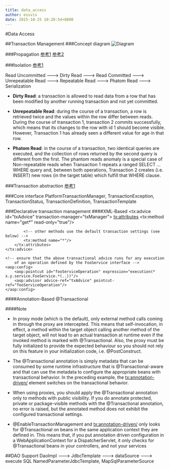 ```yaml
---
title: data_access
author: essviv
date: 2015-10-25 10:20:54+0800
---
```


#Data Access

##Transaction Management
###Concept diagram
![Diagram](http://docs.spring.io/spring/docs/current/spring-framework-reference/htmlsingle/images/tx.png)

###Propagation
[参考1][1] [参考2][2]

###Isolation
[参考1][3]

Read Uncommitted --->  Dirty Read ---> Read Committed ---> Unrepeatable Read ---> Repeatable Read ---> Phatom Read ---> Serialization

+ **Dirty Read**: a transaction is allowed to read data from a row that has been modified by another running transaction and not yet committed.  
 
+ **Unrepeatable Read**: during the course of a transaction, a row is retrieved twice and the values within the row differ between reads. During the course of transaction 1, transaction 2 commits successfully, which means that its changes to the row with id 1 should become visible. However, Transaction 1 has already seen a different value for age in that row.
 
+ **Phatom Read**: in the course of a transaction, two identical queries are executed, and the collection of rows returned by the second query is different from the first. The phantom reads anomaly is a special case of Non-repeatable reads when Transaction 1 repeats a ranged SELECT ... WHERE query and, between both operations, Transaction 2 creates (i.e. INSERT) new rows (in the target table) which fulfill that WHERE clause.

###Transaction abstraction
[参考1][4]

###Core interface
PlatformTransactionManager, TransactionException, TransactionStatus, TransactionDefinition, TransactionTemplate 

[1]: http://blog.csdn.net/kiwi_coder/article/details/20214939
[2]: http://docs.spring.io/spring/docs/current/spring-framework-reference/htmlsingle/#tx-propagation
[3]: http://blog.csdn.net/fg2006/article/details/6937413
[4]: http://docs.spring.io/spring/docs/current/spring-framework-reference/htmlsingle/#transaction-declarative

###Declarative transaction management
####XML-Based
	<!-- the transactional advice (what 'happens'; see the <aop:advisor/> bean below) -->
    <tx:advice id="txAdvice" transaction-manager="txManager">
        <!-- the transactional semantics... -->
        <tx:attributes>
            <!-- all methods starting with 'get' are read-only -->
            <tx:method name="get*" read-only="true"/>

            <!-- other methods use the default transaction settings (see below) -->
            <tx:method name="*"/>
        </tx:attributes>
    </tx:advice>

    <!-- ensure that the above transactional advice runs for any execution
        of an operation defined by the FooService interface -->
    <aop:config>
        <aop:pointcut id="fooServiceOperation" expression="execution(* x.y.service.FooService.*(..))"/>
        <aop:advisor advice-ref="txAdvice" pointcut-ref="fooServiceOperation"/>
    </aop:config>
    
####Annotation-Based
@Transactional

####Note
+ In proxy mode (which is the default), only external method calls coming in through the proxy are intercepted. This means that self-invocation, in effect, a method within the target object calling another method of the target object, will not lead to an actual transaction at runtime even if the invoked method is marked with @Transactional. Also, the proxy must be fully initialized to provide the expected behaviour so you should not rely on this feature in your initialization code, i.e. @PostConstruct.

+ The @Transactional annotation is simply metadata that can be consumed by some runtime infrastructure that is @Transactional-aware and that can use the metadata to configure the appropriate beans with transactional behavior. In the preceding example, the <tx:annotation-driven/> element switches on the transactional behavior.

+ When using proxies, you should apply the @Transactional annotation only to methods with public visibility. If you do annotate protected, private or package-visible methods with the @Transactional annotation, no error is raised, but the annotated method does not exhibit the configured transactional settings.

+ @EnableTransactionManagement and <tx:annotation-driven/> only looks for @Transactional on beans in the same application context they are defined in. This means that, if you put annotation driven configuration in a WebApplicationContext for a DispatcherServlet, it only checks for @Transactional beans in your controllers, and not your services

##DAO Support
DaoImpl ---> JdbcTemplate ---> dataSource ---> execute SQL
NamedParameterJdbcTemplate, MapSqlParameterSource
